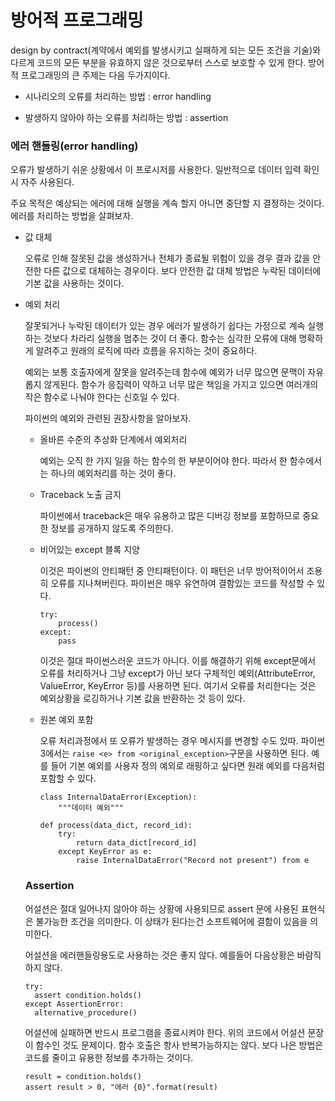 # 방어적 프로그래밍

design by contract(계약에서 예외를 발생시키고 실패하게 되는 모든 조건을 기술)와 다르게 코드의 모든 부분을 유효하지 않은 것으로부터 스스로 보호할 수 있게 한다. 방어적 프로그래밍의 큰 주제는 다음 두가지이다.

- 시나리오의 오류를 처리하는 방법 : error handling

-  발생하지 않아야 하는 오류를 처리하는 방법 : assertion



### 에러 핸들링(error handling)

오류가 발생하기 쉬운 상황에서 이 프로시저를 사용한다. 일반적으로 데이터 입력 확인 시 자주 사용된다.

주요 목적은 예상되는 에러에 대해 실행을 계속 할지 아니면 중단할 지 결정하는 것이다. 에러를 처리하는 방법을 살펴보자.

- 값 대체

  오류로 인해 잘못된 값을 생성하거나 전체가 종료될 위험이 있을 경우 결과 값을 안전한 다른 값으로 대체하는 경우이다. 보다 안전한 값 대체 방법은 누락된 데이터에 기본 값을 사용하는 것이다.

- 예외 처리

  잘못되거나 누락된 데이터가 있는 경우 에러가 발생하기 쉽다는 가정으로 계속 실행하는 것보다 차라리 실행을 멈추는 것이 더 좋다. 함수는 심각한 오류에 대해 명확하게 알려주고 원래의 로직에 따라 흐름을 유지하는 것이 중요하다.

  예외는 보통 호출자에게 잘못을 알려주는데 함수에 예외가 너무 많으면 문맥이 자유롭지 않게된다. 함수가 응집력이 약하고 너무 많은 책임을 가지고 있으면 여러개의 작은 함수로 나눠야 한다는 신호일 수 있다.

  파이썬의 예외와 관련된 권장사항을 알아보자.

  - 올바른 수준의 추상화 단계에서 예외처리

    예외는 오직 한 가지 일을 하는 함수의 한 부분이어야 한다.  따라서 한 함수에서는 하나의 예외처리를 하는 것이 좋다.

  - Traceback 노출 금지

    파이썬에서 traceback은 매우 유용하고 많은 디버깅 정보를 포함하므로 중요한 정보를 공개하지 않도록 주의한다.

  - 비어있는 except 블록 지양

    이것은 파이썬의 안티패턴 중 안티패턴이다. 이 패턴은 너무 방어적이어서 조용히 오류를 지나쳐버린다. 파이썬은 매우 유연하여 결함있는 코드를 작성할 수 있다.

    ```
    try:
    	process()
    except:
    	pass
    ```

    이것은 절대 파이썬스러운 코드가 아니다. 이를 해결하기 위해 except문에서 오류를 처리하거나 그냥 except가 아닌 보다 구체적인 예외(AttributeError, ValueError, KeyError 등)를 사용하면 된다. 여기서 오류를 처리한다는 것은 예외상황을 로깅하거나 기본 값을 반환하는 것 등이 있다.

  - 원본 예외 포함

    오류 처리과정에서 또 오류가 발생하는 경우 메시지를 변경할 수도 있따. 파이썬 3에서는 ```raise <e> from <original_exception>```구문을 사용하면 된다. 예를 들어 기본 예외를 사용자 정의 예외로 래핑하고 싶다면 원래 예외를 다음처럼 포함할 수 있다.

    ```
    class InternalDataError(Exception):
    	"""데이터 예외"""
    
    def process(data_dict, record_id):
    	try:
    		return data_dict[record_id]
    	except KeyError as e:
    		raise InternalDataError("Record not present") from e
    ```

  

  ### Assertion

  어설션은 절대 일어나지 않아야 하는 상황에 사용되므로 assert 문에 사용된 표현식은 불가능한 조건을 의미한다. 이 상태가 된다는건 소프트웨어에 결함이 있음을 의미한다.

  어설션을 에러핸들링용도로 사용하는 것은 좋지 않다. 예를들어 다음상황은 바람직하지 않다.

  ```
  try:
  	assert condition.holds()
  except AssertionError:
  	alternative_procedure()
  ```

  어설션에 실패하면 반드시 프로그램을 종료시켜야 한다. 위의 코드에서 어설션 문장이 함수인 것도 문제이다. 함수 호출은 항사 반복가능하지는 않다. 보다 나은 방법은 코드를 줄이고 유용한 정보를 추가하는 것이다.

  ```
  result = condition.holds()
  assert result > 0, "에러 {0}".format(result)
  ```

  

  